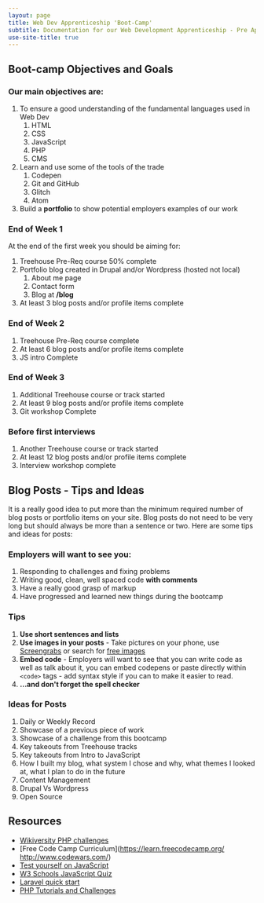 ```yaml
---
layout: page
title: Web Dev Apprenticeship 'Boot-Camp'
subtitle: Documentation for our Web Development Apprenticeship - Pre Apprenticeship Training
use-site-title: true
---
```


## Boot-camp Objectives and Goals

### Our main objectives are:
1. To ensure a good understanding of the fundamental languages used in Web Dev
    1. HTML
    1. CSS
    1. JavaScript
    1. PHP
    1. CMS
1. Learn and use some of the tools of the trade
    1. Codepen
    1. Git and GitHub
    1. Glitch
    1. Atom
1. Build a **portfolio** to show potential employers examples of our work

### End of Week 1
At the end of the first week you should be aiming for:
1. Treehouse Pre-Req course 50% complete
1. Portfolio blog created in Drupal and/or Wordpress (hosted not local)
    1. About me page
    1. Contact form
    1. Blog at **/blog**
1. At least 3 blog posts and/or profile items complete

### End of Week 2

1. Treehouse Pre-Req course complete
1. At least 6 blog posts and/or profile items complete
1. JS intro Complete

### End of Week 3
1. Additional Treehouse course or track started
1. At least 9 blog posts and/or profile items complete
1. Git workshop Complete

### Before first interviews
1. Another Treehouse course or track started
1. At least 12 blog posts and/or profile items complete
1. Interview workshop complete


## Blog Posts - Tips and Ideas
It is a really good idea to put more than the minimum required number of blog posts or portfolio items on your site. Blog posts do not need to be very long but should always be more than a sentence or two. Here are some tips and ideas for posts:

### Employers will want to see you:
1. Responding to challenges and fixing problems
1. Writing good, clean, well spaced code **with comments**
1. Have a really good grasp of markup
1. Have progressed and learned new things during the bootcamp

### Tips
1. **Use short sentences and lists**
1. **Use images in your posts** - Take pictures on your phone, use  [Screengrabs](https://chrome.google.com/webstore/detail/awesome-screenshot-minus/bnophbnknjcjnbadhhkciahanapffepm?hl=en) or search for [free images](https://medium.com/@dustin/stock-photos-that-dont-suck-62ae4bcbe01b)
1. **Embed code** - Employers will want to see that you can write code as well as talk about it, you can embed codepens or paste directly within `<code>` tags - add syntax style if you can to make it easier to read.
1. **...and don't forget the spell checker**

### Ideas for Posts
1. Daily or Weekly  Record
1. Showcase of a previous piece of work
1. Showcase of a challenge from this bootcamp
1. Key takeouts from Treehouse tracks
1. Key takeouts from Intro to JavaScript
1. How I built my blog, what system I chose and why, what themes I looked at, what I plan to do in the future
1. Content Management
1. Drupal Vs Wordpress
1. Open Source

## Resources

* [Wikiversity PHP challenges](https://en.wikiversity.org/wiki/Web_Design/PHP_challenges)
* [Free Code Camp Curriculum](https://learn.freecodecamp.org/
http://www.codewars.com/)
* [Test yourself on JavaScript](http://jonathannicol.com/blog/2012/04/15/test-your-javascript-skills-with-js-assessment/ )
* [W3 Schools JavaScript Quiz](https://www.w3schools.com/js/js_quiz.asp)
* [Laravel quick start](https://laravel.com/docs/4.2/quick)
* [PHP Tutorials and Challenges](https://freshdesignweb.com/php-tutorial-and-examples-for-beginners/)
